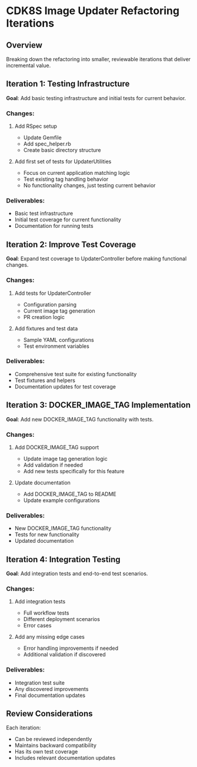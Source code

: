 # CDK8S Image Updater Refactoring Iterations

## Overview

Breaking down the refactoring into smaller, reviewable iterations that deliver incremental value.

## Iteration 1: Testing Infrastructure

**Goal**: Add basic testing infrastructure and initial tests for current behavior.

### Changes:
1. Add RSpec setup
   - Update Gemfile
   - Add spec_helper.rb
   - Create basic directory structure

2. Add first set of tests for UpdaterUtilities
   - Focus on current application matching logic
   - Test existing tag handling behavior
   - No functionality changes, just testing current behavior

### Deliverables:
- Basic test infrastructure
- Initial test coverage for current functionality
- Documentation for running tests

## Iteration 2: Improve Test Coverage

**Goal**: Expand test coverage to UpdaterController before making functional changes.

### Changes:
1. Add tests for UpdaterController
   - Configuration parsing
   - Current image tag generation
   - PR creation logic

2. Add fixtures and test data
   - Sample YAML configurations
   - Test environment variables

### Deliverables:
- Comprehensive test suite for existing functionality
- Test fixtures and helpers
- Documentation updates for test coverage

## Iteration 3: DOCKER_IMAGE_TAG Implementation

**Goal**: Add new DOCKER_IMAGE_TAG functionality with tests.

### Changes:
1. Add DOCKER_IMAGE_TAG support
   - Update image tag generation logic
   - Add validation if needed
   - Add new tests specifically for this feature

2. Update documentation
   - Add DOCKER_IMAGE_TAG to README
   - Update example configurations

### Deliverables:
- New DOCKER_IMAGE_TAG functionality
- Tests for new functionality
- Updated documentation

## Iteration 4: Integration Testing

**Goal**: Add integration tests and end-to-end test scenarios.

### Changes:
1. Add integration tests
   - Full workflow tests
   - Different deployment scenarios
   - Error cases

2. Add any missing edge cases
   - Error handling improvements if needed
   - Additional validation if discovered

### Deliverables:
- Integration test suite
- Any discovered improvements
- Final documentation updates

## Review Considerations

Each iteration:
- Can be reviewed independently
- Maintains backward compatibility
- Has its own test coverage
- Includes relevant documentation updates
